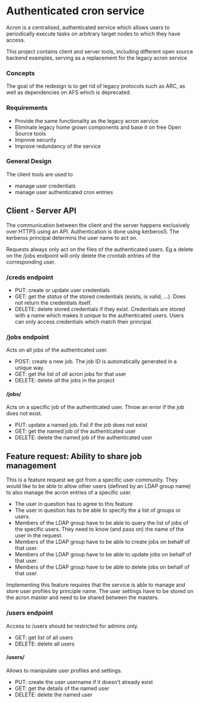 # Authenticated cron service

Acron is a centralised, authenticated service which allows users to periodically execute tasks on arbitrary target nodes to which they have access.

This project contains client and server tools, including different open source backend examples, serving as a replacement for the
legacy acron service

### Concepts
The goal of the redesign is to get rid of legacy protocols such as ARC, as well as dependencies on AFS which is deprecated.

### Requirements
* Provide the same functionality as the legacy acron service
* Eliminate legacy home grown components and base it on free Open Source tools
* Improve security
* Improve redundancy of the service

### General Design
The client tools are used to
* manage user credentials
* manage user authenticated cron entries

## Client - Server API
The communication between the client and the server happens exclusively over HTTPS using an API.
Authentication is done using kerberos5. The kerberos principal determins the user name to act on.

Requests always only act on the files of the authenticated users. Eg a delete on the /jobs endpoint will only delete the crontab entries of the corresponding user.
### /creds endpoint

* PUT: create or update user credentials
* GET: get the *status* of the stored credentials (exists, is valid, ...). Does not return the credentials itself.
* DELETE: delete stored credentials if they exist.
Credentials are stored with a name which makes it unique to the authenticated users.
Users can only access credentials which match their principal.

### /jobs endpoint
Acts on all jobs of the authenticated user.

* POST: create a new job. The job ID is automatically generated in a unique way.
* GET:  get the list of *all* acron jobs for that user
* DELETE: delete *all* the jobs in the project

#### /jobs/<jobid>
Acts on a specific job of the authenticated user. Throw an error if the job does not exist.

* PUT: update a named job. Fail if the job does not exist
* GET:  get the named job of the authenticated user
* DELETE: delete the named  job of the authenticated user

## Feature request: Ability to share job management
This is a feature request we got from a specific user community. They would like to be able to allow other users (defined by an LDAP group name) to also manage the acron entries of a specific user.

* The user in question has to agree to this feature
* The user in question has to be able to specify the a list of groups or users.
* Members of the LDAP group have to be able to query the list of jobs of the specific users. They need to know (and pass on) the name of the user in the request.
* Members of the LDAP group have to be able to create jobs on behalf of that user.
* Members of the LDAP group have to be able to update jobs on behalf of that user.
* Members of the LDAP group have to be able to delete jobs on behalf of that user.

Implementing this feature requires that the service is able to manage and store user profiles by principle name. The user
settings have to be stored on the acron master and need to be shared between the masters.

### /users endpoint
Access to /users should be restricted for admins only.

* GET:  get list of all users
* DELETE: delete all users

#### /users/<username>
Allows to manipulate user profiles and settings.

* PUT: create the user username if it doesn't already exist
* GET: get the details of the named user
* DELETE: delete the named user
